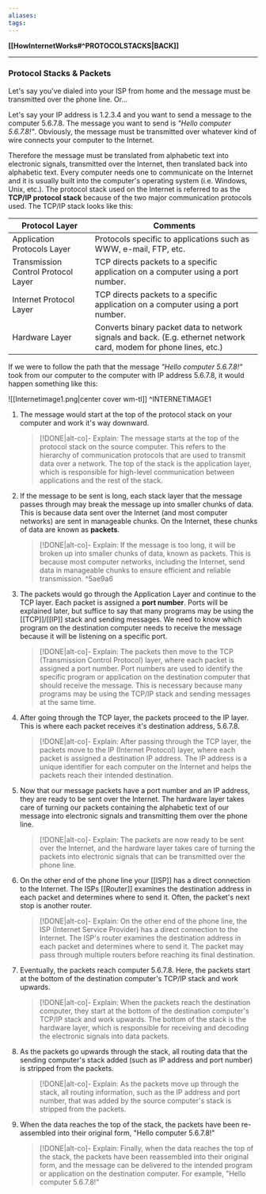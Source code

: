 ```yaml
---
aliases:
tags:
---
```

**[[HowInternetWorks#^PROTOCOLSTACKS|BACK]]**

---
### Protocol Stacks & Packets
Let's say you've dialed into your ISP from home and the message must be transmitted over the phone line. Or...

Let's say your IP address is 1.2.3.4 and you want to send a message to the computer 5.6.7.8. The message you want to send is *"Hello computer 5.6.7.8!"*. Obviously, the message must be transmitted over whatever kind of wire connects your computer to the Internet.

Therefore the message must be translated from alphabetic text into electronic signals, transmitted over the Internet, then translated back into alphabetic text. Every computer needs one to communicate on the Internet and it is usually built into the computer's operating system (i.e. Windows, Unix, etc.). The protocol stack used on the Internet is referred to as the **TCP/IP protocol stack** because of the two major communication protocols used. The TCP/IP stack looks like this:

| **<center>Protocol Layer</center>** | **<center>Comments</center>**                                                                                      |
| ----------------------------------- | ------------------------------------------------------------------------------------------------------------------ |
| Application Protocols Layer         | Protocols specific to applications such as WWW, e-mail, FTP, etc.                                                  |
| Transmission Control Protocol Layer | TCP directs packets to a specific application on a computer using a port number.                                   |
| Internet Protocol Layer             | TCP directs packets to a specific application on a computer using a port number.                                   |
| Hardware Layer                      | Converts binary packet data to network signals and back. (E.g. ethernet network card, modem for phone lines, etc.) | 

If we were to follow the path that the message *"Hello computer 5.6.7.8!"* took from our computer to the computer with IP address 5.6.7.8, it would happen something like this:

![[Internetimage1.png|center cover wm-tl]] ^INTERNETIMAGE1
1. The message would start at the top of the protocol stack on your computer and work it's way downward.
   >[!DONE|alt-co]- Explain:
   > The message starts at the top of the protocol stack on the source computer. This refers to the hierarchy of communication protocols that are used to transmit data over a network. The top of the stack is the application layer, which is responsible for high-level communication between applications and the rest of the stack.
2. If the message to be sent is long, each stack layer that the message passes through may break the message up into smaller chunks of data. This is because data sent over the Internet (and most computer networks) are sent in manageable chunks. On the Internet, these chunks of data are known as **packets**.
   >[!DONE|alt-co]- Explain:
   > If the message is too long, it will be broken up into smaller chunks of data, known as packets. This is because most computer networks, including the Internet, send data in manageable chunks to ensure efficient and reliable transmission. ^5ae9a6
3. The packets would go through the Application Layer and continue to the TCP layer. Each packet is assigned a **port number**. Ports will be explained later, but suffice to say that many programs may be using the [[TCP]]/[[IP]] stack and sending messages. We need to know which program on the destination computer needs to receive the message because it will be listening on a specific port.
   >[!DONE|alt-co]- Explain:
   > The packets then move to the TCP (Transmission Control Protocol) layer, where each packet is assigned a port number. Port numbers are used to identify the specific program or application on the destination computer that should receive the message. This is necessary because many programs may be using the TCP/IP stack and sending messages at the same time.
4. After going through the TCP layer, the packets proceed to the IP layer. This is where each packet receives it's destination address, 5.6.7.8.
   >[!DONE|alt-co]- Explain:
   > After passing through the TCP layer, the packets move to the IP (Internet Protocol) layer, where each packet is assigned a destination IP address. The IP address is a unique identifier for each computer on the Internet and helps the packets reach their intended destination.
5. Now that our message packets have a port number and an IP address, they are ready to be sent over the Internet. The hardware layer takes care of turning our packets containing the alphabetic text of our message into electronic signals and transmitting them over the phone line.
   >[!DONE|alt-co]- Explain:
   > The packets are now ready to be sent over the Internet, and the hardware layer takes care of turning the packets into electronic signals that can be transmitted over the phone line.
6. On the other end of the phone line your [[ISP]] has a direct connection to the Internet. The ISPs [[Router]] examines the destination address in each packet and determines where to send it. Often, the packet's next stop is another router.
   >[!DONE|alt-co]- Explain:
   > On the other end of the phone line, the ISP (Internet Service Provider) has a direct connection to the Internet. The ISP's router examines the destination address in each packet and determines where to send it. The packet may pass through multiple routers before reaching its final destination.
7. Eventually, the packets reach computer 5.6.7.8. Here, the packets start at the bottom of the destination computer's TCP/IP stack and work upwards.
   >[!DONE|alt-co]- Explain:
   > When the packets reach the destination computer, they start at the bottom of the destination computer's TCP/IP stack and work upwards. The bottom of the stack is the hardware layer, which is responsible for receiving and decoding the electronic signals into data packets.
8. As the packets go upwards through the stack, all routing data that the sending computer's stack added (such as IP address and port number) is stripped from the packets.
   >[!DONE|alt-co]- Explain:
   > As the packets move up through the stack, all routing information, such as the IP address and port number, that was added by the source computer's stack is stripped from the packets.
9. When the data reaches the top of the stack, the packets have been re-assembled into their original form, "Hello computer 5.6.7.8!"
   >[!DONE|alt-co]- Explain:
   > Finally, when the data reaches the top of the stack, the packets have been reassembled into their original form, and the message can be delivered to the intended program or application on the destination computer. For example, "Hello computer 5.6.7.8!"

<br>